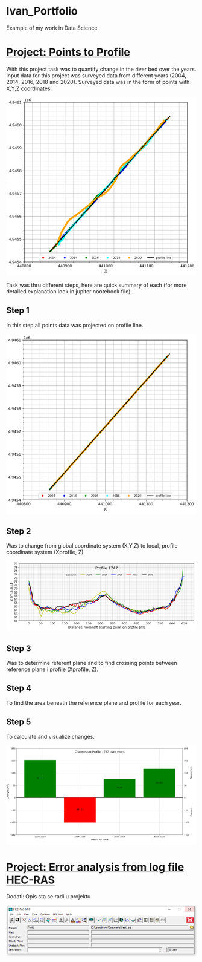 # Ivan_Portfolio
Example of my work in Data Science

# [Project: Points to Profile](https://github.com/Dignatis/Points_to_Profile)
With this project task was to quantify change in the river bed over the years. 
Input data for this project was surveyed data from different  years (2004, 2014, 2016, 2018  and 2020). 
Surveyed data was in the form of points with X,Y,Z coordinates.  

![](https://github.com/Dignatis/Ivan_Portfolio/blob/main/images/PtP1.PNG)

Task was thru different steps, here are quick summary of each (for more detailed explanation look in jupiter nootebook file): 

## Step 1

In this step all points data was projected on profile line.

![](https://github.com/Dignatis/Ivan_Portfolio/blob/main/images/PtP2.PNG)

## Step 2

Was to change from global coordinate system (X,Y,Z) to local, profile coordinate system (Xprofile, Z)

![](https://github.com/Dignatis/Ivan_Portfolio/blob/main/images/PtP3.PNG)

## Step 3

Was to determine referent plane and to find crossing points between  reference plane i profile (Xprofile, Z).

## Step 4

To find the area beneath the reference plane and profile for each year. 

## Step 5

To calculate and visualize changes.

![](https://github.com/Dignatis/Ivan_Portfolio/blob/main/images/PtP4.PNG)





# [Project: Error analysis from log file HEC-RAS](https://github.com/Dignatis/Error_analysis_from_log_file_HECRAS)
Dodati: Opis sta se radi u projektu 

![](https://github.com/Dignatis/Ivan_Portfolio/blob/main/images/HecRas1.PNG)
